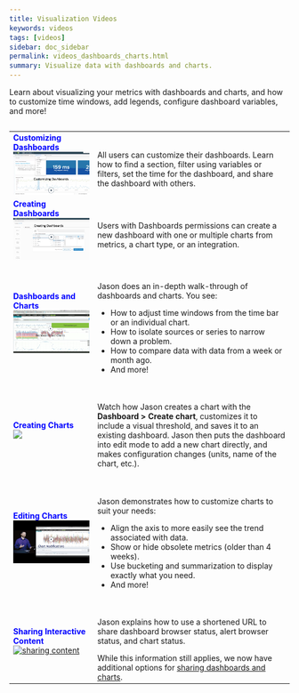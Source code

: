 ```yaml
---
title: Visualization Videos
keywords: videos
tags: [videos]
sidebar: doc_sidebar
permalink: videos_dashboards_charts.html
summary: Visualize data with dashboards and charts.
---
```

Learn about visualizing your metrics with dashboards and charts, and how to customize time windows, add legends, configure dashboard variables, and more!


<table style="width: 100%;">
<tbody>


<table style="width: 100%;">
<tbody>
<tr>
<td width="30%"><strong><font color="blue">Customizing Dashboards</font></strong><br><a href="https://bcove.video/3aL88g8" target="_blank"><img src="/images/v_dashboards_customizing.png" alt="customizing dashboards"/></a></td>
<td width="70%"><br><p>All users can customize their dashboards. Learn how to find a section, filter using variables or filters, set the time for the dashboard, and share the dashboard with others.</p> </td>
</tr>

<tr>
<td width="30%"><strong><font color="blue">Creating Dashboards</font></strong><br><a href="https://bcove.video/2KH1iOb" target="_blank"><img src="/images/v_create_dashboards.png" alt="creating dashboards"/></a></td>
<td width="70%"><br><p>Users with Dashboards permissions can create a new dashboard with one or multiple charts from metrics, a chart type, or an integration.  </p> </td>
</tr>

<tr>
<td><strong><font color="blue">Dashboards and Charts</font></strong><br>
<a href="https://vmwarelearningzone.vmware.com/oltpublish/site/openlearn.do?dispatch=previewLesson&id=5a810256-dc7a-11e7-a6ac-0cc47a352510&inner=true&player2=true" target="_blank"><img src="/images/v_dashboards_charts.png" alt="interact dashboards charts"/></a></td>
<td><br>
<p>Jason does an in-depth walk-through of dashboards and charts. You see:
<ul><li>How to adjust time windows from the time bar or an individual chart. </li>
<li>How to isolate sources or series to narrow down a problem.</li> <li>How to compare data with data from a week or month ago.</li>
<li>And more!</li></ul> </p>
</td>
</tr>
<tr>
<td><strong><font color="blue">Creating Charts</font></strong><br>
<a href="https://vmwarelearningzone.vmware.com/oltpublish/site/openlearn.do?dispatch=previewLesson&id=5d02190e-dc7a-11e7-a6ac-0cc47a352510&inner=true&player2=true" target="_blank"><img src="/images/v_charts_creating.png"/></a></td>
<td><br>
<p>Watch how Jason creates a chart with the <strong>Dashboard > Create chart</strong>, customizes it to include a visual threshold, and saves it to an existing dashboard. Jason then puts the dashboard into edit mode to add a new chart directly, and makes configuration changes (units, name of the chart, etc.). </p>
</td>
</tr>
<tr>
<td><strong><font color="blue">Editing Charts</font></strong><br>
<a href="https://vmwarelearningzone.vmware.com/oltpublish/site/openlearn.do?dispatch=previewLesson&id=5f759eb3-dc7a-11e7-a6ac-0cc47a352510&inner=true&player2=true" target="_blank"><img src="/images/v_charts_modifying.png" alt="sharing content"/></a></td>
<td><br>
<p>Jason demonstrates how to customize charts to suit your needs:
<ul><li> Align the axis to more easily see the trend associated with data.</li>
<li>Show or hide obsolete metrics (older than 4 weeks).</li>
<li>Use bucketing and summarization to display exactly what you need.</li>
<li>And more!</li></ul></p>
</td>
</tr>
<tr>
<td><strong><font color="blue">Sharing Interactive Content</font></strong><br>
<a href="https://vmwarelearningzone.vmware.com/oltpublish/site/openlearn.do?dispatch=previewLesson&id=5bbbd068-dc7a-11e7-a6ac-0cc47a352510&inner=true&player2=true" target="_blank"><img src="/images/v_share_content.png" alt="sharing content"/></a></td>
<td><br>
<p>Jason explains how to use a shortened URL to share dashboard browser status, alert browser status, and chart status. </p>
While this information still applies, we now have additional options for <a href="ui_sharing.html"> sharing dashboards and charts</a>.
</td>
</tr>
</tbody>
</table>
